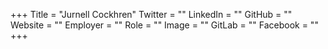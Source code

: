 +++
Title = "Jurnell Cockhren"
Twitter = ""
LinkedIn = ""
GitHub = ""
Website = ""
Employer = ""
Role = ""
Image = ""
GitLab = ""
Facebook = ""
+++

